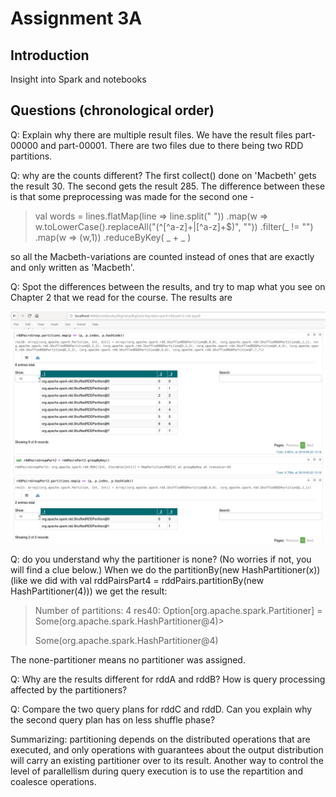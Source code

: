 # Assignment 3A

## Introduction
Insight into Spark and notebooks

## Questions (chronological order)
Q: Explain why there are multiple result files.
We have the result files part-00000 and part-00001. There are two files due to there being two RDD partitions. 

Q: why are the counts different?
The first collect() done on 'Macbeth' gets the result 30. The second gets the result 285. The difference between these is  that some
preprocessing was made for the second one - 

>val words = lines.flatMap(line => line.split(" "))
>              .map(w => w.toLowerCase().replaceAll("(^[^a-z]+|[^a-z]+$)", ""))
>              .filter(_ != "")
>              .map(w => (w,1))
>              .reduceByKey( _ + _ )

so all the Macbeth-variations are counted instead of ones that are exactly and only written as 'Macbeth'. 



Q: Spot the differences between the results, and try to map what you see on Chapter 2 that we read for the course.
The results are 

![alt text](ass3_b_rddpairs.png "Results rddA and rddB")


Q: do you understand why the partitioner is none? (No worries if not, you will find a clue below.)
When we do the partitionBy(new HashPartitioner(x)) (like we did with val rddPairsPart4 = rddPairs.partitionBy(new HashPartitioner(4))) 
we get the result:

>Number of partitions: 4
>res40: Option[org.apache.spark.Partitioner] = Some(org.apache.spark.HashPartitioner@4)>
>
>Some(org.apache.spark.HashPartitioner@4)

The none-partitioner means no partitioner was assigned.

Q: Why are the results different for rddA and rddB? How is query processing affected by the partitioners?

Q: Compare the two query plans for rddC and rddD. Can you explain why the second query plan has on less shuffle phase?

Summarizing: partitioning depends on the distributed operations that are executed, and only operations with guarantees about the output distribution will carry an existing partitioner over to its result.
Another way to control the level of parallellism during query execution is to use the repartition and coalesce operations.

